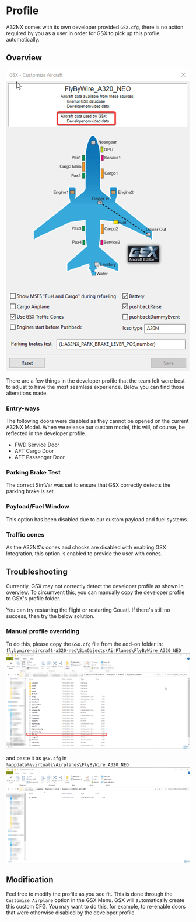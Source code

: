 # Profile

A32NX comes with its own developer provided `GSX.cfg`, there is no action required by you as a user in order for GSX to pick up this profile automatically.

## Overview

![Developer Profile](../../assets/feature-guides/../gsxintegration/gsx-profile-page.png)

There are a few things in the developer profile that the team felt were best to adjust to have the most seamless experience. Below you can find those alterations made.

### Entry-ways
The following doors were disabled as they cannot be opened on the current A32NX Model. When we release our custom model, this will, of course, be reflected in the developer profile.

- FWD Service Door
- AFT Cargo Door
- AFT Passenger Door

### Parking Brake Test
The correct SimVar was set to ensure that GSX correctly detects the parking brake is set.

### Payload/Fuel Window
This option has been disabled due to our custom payload and fuel systems.

### Traffic cones
As the A32NX's cones and chocks are disabled with enabling GSX Integration, this option is enabled to provide the user with cones.

## Troubleshooting
Currently, GSX may not correctly detect the developer profile as shown in [overview](#overview). To circumvent this, you can manually copy the developer profile to GSX's profile folder.

You can try restarting the flight or restarting Couatl. If there's still no success, then try the below solution.

### Manual profile overriding

To do this, please copy the `GSX.cfg` file from the add-on folder in: `flybywire-aircraft-a320-neo\SimObjects\AirPlanes\FlyByWire_A320_NEO`
![Developer Profile](../../assets/feature-guides/../gsxintegration/gsx-profile-developer.png)

and paste it as `gsx.cfg` in `%appdata%\virtuali\Airplanes\FlyByWire_A320_NEO`
![Custom Profile](../../assets/feature-guides/../gsxintegration/gsx-profile-custom.png)

## Modification

Feel free to modify the profile as you see fit. This is done through the `Customise Airplane` option in the GSX Menu. GSX will automatically create this custom CFG. You may want to do this, for example, to re-enable doors that were otherwise disabled by the developer profile.